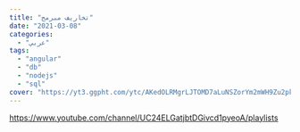 ```yaml
---
title: "تخاريف مبرمج"
date: "2021-03-08"
categories:
  - "عربي"
tags:
  - "angular"
  - "db"
  - "nodejs"
  - "sql"
cover: "https://yt3.ggpht.com/ytc/AKedOLRMgrLJTOMD7aLuNSZorYm2mWH9Zu2pkz5L1zL9=s176-c-k-c0x00ffffff-no-rj"
---
```


https://www.youtube.com/channel/UC24ELGatjbtDGivcd1pyeoA/playlists
